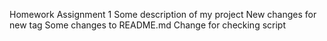 Homework Assignment 1
Some description of my project
New changes for new tag
Some changes to README.md
Change for checking script
